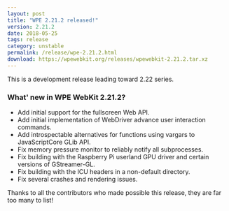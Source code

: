 ```yaml
---
layout: post
title: "WPE 2.21.2 released!"
version: 2.21.2
date: 2018-05-25
tags: release
category: unstable
permalink: /release/wpe-2.21.2.html
download: https://wpewebkit.org/releases/wpewebkit-2.21.2.tar.xz
---
```


This is a development release leading toward 2.22 series.


### What' new in WPE WebKit 2.21.2?


- Add initial support for the fullscreen Web API.
- Add initial implementation of WebDriver advance user interaction commands.
- Add introspectable alternatives for functions using vargars to JavaScriptCore GLib API.
- Fix memory pressure monitor to reliably notify all subprocesses.
- Fix building with the Raspberry Pi userland GPU driver and certain versions of GStreamer-GL.
- Fix building with the ICU headers in a non-default directory.
- Fix several crashes and rendering issues.

Thanks to all the contributors who made possible this release, they
are far too many to list!
